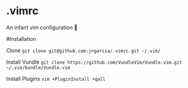 # .vimrc
An infant vim configuration :baby:

#Installation

Clone
`git clone git@github.com:jngarcia/.vimrc.git ~/.vim/`

Install Vundle
`git clone https://github.com/VundleVim/Vundle.vim.git ~/.vim/bundle/Vundle.vim`

Install Plugins
`vim +PluginInstall +qall`
